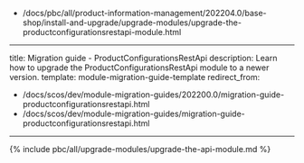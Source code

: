   - /docs/pbc/all/product-information-management/202204.0/base-shop/install-and-upgrade/upgrade-modules/upgrade-the-productconfigurationsrestapi-module.html
---
title: Migration guide - ProductConfigurationsRestApi
description: Learn how to upgrade the ProductConfigurationsRestApi module to a newer version.
template: module-migration-guide-template
redirect_from:
  - /docs/scos/dev/module-migration-guides/202200.0/migration-guide-productconfigurationsrestapi.html
  - /docs/scos/dev/module-migration-guides/migration-guide-productconfigurationsrestapi.html
---

{% include pbc/all/upgrade-modules/upgrade-the-api-module.md %} <!-- To edit, see /_includes/pbc/all/upgrade-modules/upgrade-the-api-module.md -->
